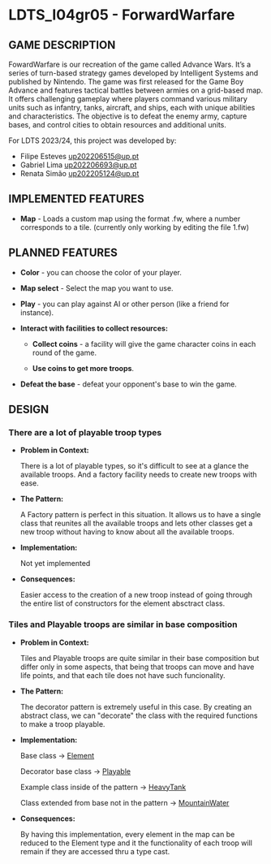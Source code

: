 # LDTS_l04gr05 - ForwardWarfare

## GAME DESCRIPTION

FowardWarfare is our recreation of the game called Advance Wars. It’s a series of turn-based strategy games developed by Intelligent Systems and published by Nintendo. The game was first released for the Game Boy Advance and features tactical battles between armies on a grid-based map. It offers challenging gameplay where players command various military units such as infantry, tanks, aircraft, and ships, each with unique abilities and characteristics. The objective is to defeat the enemy army, capture bases, and control cities to obtain resources and additional units. 

For LDTS 2023/24, this project was developed by:
- Filipe Esteves up202206515@up.pt
- Gabriel Lima up202206693@up.pt
- Renata Simão up202205124@up.pt

## IMPLEMENTED FEATURES

- **Map** - Loads a custom map using the format .fw, where a number corresponds to a tile.
  (currently only working by editing the file 1.fw)

## PLANNED FEATURES

- **Color** - you can choose the color of your player.

- **Map select** - Select the map you want to use.

- **Play**  - you can play against AI or other person (like a friend for instance).

- **Interact with facilities to collect resources:**

  - **Collect coins** - a facility will give the game character coins in each round of the game.

  - **Use coins to get more troops**.

- **Defeat the base** - defeat your opponent's base to win the game.

## DESIGN

### There are a lot of playable troop types

 - **Problem in Context:**

   There is a lot of playable types, so it's difficult to see at a glance the available troops.
   And a factory facility needs to create new troops with ease.

 - **The Pattern:**

   A Factory pattern is perfect in this situation. It allows us to have a single class that reunites all the available troops and lets other classes get a new troop without having to know about all the available troops.

 - **Implementation:**
 
   Not yet implemented

 - **Consequences:**

   Easier access to the creation of a new troop instead of going through the entire list of constructors for the element absctract class.

### Tiles and Playable troops are similar in base composition

- **Problem in Context:**

  Tiles and Playable troops are quite similar in their base composition but differ only in some aspects, that being that troops can move and have life points, and that each tile does not have such funcionality.
  
- **The Pattern:**

  The decorator pattern is extremely useful in this case. By creating an abstract class, we can "decorate" the class with the required functions to make a troop playable.

- **Implementation:**
  
  Base class -> [Element](https://github.com/FEUP-LDTS-2023/project-l04gr05/blob/main/ForwardWarfare/src/main/java/com/ldts/ForwardWarfare/Element/Element.java)

  Decorator base class -> [Playable](https://github.com/FEUP-LDTS-2023/project-l04gr05/blob/main/ForwardWarfare/src/main/java/com/ldts/ForwardWarfare/Element/Playable/Playable.java)

  Example class inside of the pattern -> [HeavyTank](https://github.com/FEUP-LDTS-2023/project-l04gr05/blob/main/ForwardWarfare/src/main/java/com/ldts/ForwardWarfare/Element/Playable/Ground/HeavyTank.java)

  Class extended from base not in the pattern -> [MountainWater](https://github.com/FEUP-LDTS-2023/project-l04gr05/blob/main/ForwardWarfare/src/main/java/com/ldts/ForwardWarfare/Element/Tile/MountainWater.java)
  
- **Consequences:**

  By having this implementation, every element in the map can be reduced to the Element type and it the functionality of each troop will remain if they are accessed thru a type cast.
